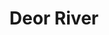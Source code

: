 ---
title: "Deor River"
title_bn: "দেওর নদী"
description: "It started flowing from Denar Beel of Fulpur Upazilla and ended upto south of Katla Beel."
---